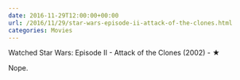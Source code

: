 ```yaml
---
date: 2016-11-29T12:00:00+00:00
url: /2016/11/29/star-wars-episode-ii-attack-of-the-clones.html
categories: Movies
---
```

Watched Star Wars: Episode II - Attack of the Clones (2002) - ★

Nope.


